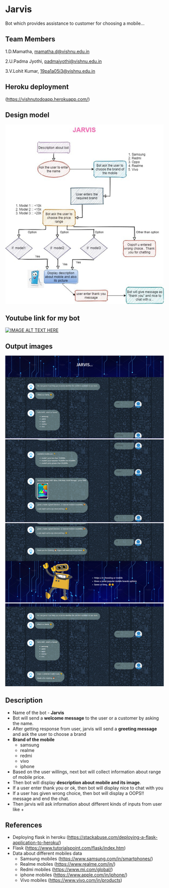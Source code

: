 # Jarvis 
  Bot which provides assistance to customer for choosing a mobile...
  
## Team Members
1.D.Mamatha, mamatha.d@vishnu.edu.in

2.U.Padma Jyothi, padmajyothi@vishnu.edu.in

3.V.Lohit Kumar, 19pa1a05i3@vishnu.edu.in

## Heroku deployment
(https://vishnutodoapp.herokuapp.com/)
## Design model 
![Jarvis Design](https://github.com/PadmaJyothi-U/Week-3/blob/main/flask%20workflow.jpg)

## Youtube link for my bot
 [![IMAGE ALT TEXT HERE](https://img.youtube.com/vi/uQLwMbKEmrs/0.jpg)](https://youtu.be/X4pWJ2jluQ4)

## Output images
![Jarvis Design1](https://github.com/PadmaJyothi-U/Week-3/blob/main/1st.png)
![Jarvis Design2](https://github.com/PadmaJyothi-U/Week-3/blob/main/2nd.png)
![Jarvis Design3](https://github.com/PadmaJyothi-U/Week-3/blob/main/3rd.png)
![Jarvis Design4](https://github.com/PadmaJyothi-U/Week-3/blob/main/4th.png)
## Description
* Name of the bot - **Jarvis**
* Bot will send a **welcome message** to the user or a customer by asking the name.
* After getting response from user, jarvis will send a **greeting message** and ask the user to choose a brand
* **Brand of the mobile**
    - samsung
    - realme
    - redmi
    - vivo
    - iphone
* Based on the user willings, next bot will collect information about range of mobile price.
* Then bot will display **description about mobile and its image**.
* If a user enter thank you or ok, then bot will display nice to chat with you
* If a user has given wrong choice, then bot will display a OOPS!! message and end the chat.
* Then jarvis will ask information about different kinds of inputs from user like 
  + 
  
## References
* Deploying flask in heroku (https://stackabuse.com/deploying-a-flask-application-to-heroku/)
* Flask (https://www.tutorialspoint.com/flask/index.htm)
* Data about different mobiles data
  + Samsung mobiles (https://www.samsung.com/in/smartphones/)
  + Realme mobiles (https://www.realme.com/in/)
  + Redmi mobiles (https://www.mi.com/global/)
  + iphone mobiles (https://www.apple.com/in/iphone/)
  + Vivo mobiles (https://www.vivo.com/in/products)
